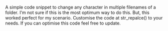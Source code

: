 A simple code snippet to change any character in multiple filenames of a folder.
I'm not sure if this is the most optimum way to do this. But, this worked perfect for my scenario.
Customise the code at str_repalce() to your needs. 
If you can optimise this code feel free to update.
